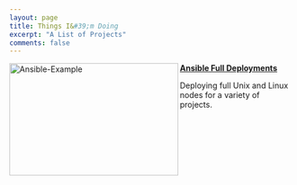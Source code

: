 ```yaml
---
layout: page
title: Things I&#39;m Doing
excerpt: "A List of Projects"
comments: false
---
```



<a href="/projects/ansible/index.md"><b>  Ansible Full Deployments</b></a>
<img src="https://raw.githubusercontent.com/Kookster310/kookster310.github.io/master/assets/img/ansible-example-gif.gif" alt="Ansible-Example" style="width:300px;height:200px;" align="left"> 

 Deploying full Unix and Linux nodes for a variety 
 of projects.
